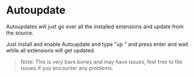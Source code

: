 # Autoupdate

Autoupdates will just go over all the installed extensions and update
from the source.

Just install and enable Autoupdate and type "up " and press enter and wait 
while all extensions will get updated.

> Note: This is very bare bones and may have issues, feel free
to file issues if you encounter any problems.